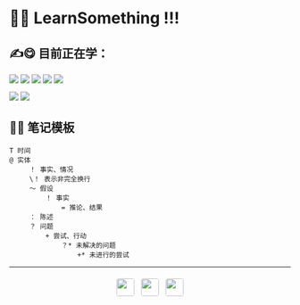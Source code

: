 # 🫠🤯 LearnSomething !!!
## ✍️😋 目前正在学：
<div style="margin-bottom: 12px;">
<img src="https://img.shields.io/badge/HTML5-E34F26?style=for-the-badge&logo=html5&logoColor=white">
<img src="https://img.shields.io/badge/CSS3-1572B6?style=for-the-badge&logo=css3&logoColor=white">
<img src="https://img.shields.io/badge/JavaScript-323330?style=for-the-badge&logo=javascript&logoColor=F7DF1E">
<img src="https://img.shields.io/badge/Vite-B73BFE?style=for-the-badge&logo=vite&logoColor=FFD62E">
<img src="https://img.shields.io/badge/Vue%20js-35495E?style=for-the-badge&logo=vuedotjs&logoColor=4FC08D">
</div> 
<div style="margin-bottom: 12px;">
<img src="https://img.shields.io/badge/RSS-FFA500?style=for-the-badge&logo=rss&logoColor=white">
<img src="https://img.shields.io/badge/Markdown-000000?style=for-the-badge&logo=markdown&logoColor=white">
</div> 


## 💾📃 笔记模板
```
T 时间
@ 实体
     ！ 事实、情况 
     \！ 表示非完全换行
     ～ 假设
         ！ 事实
             = 推论、结果
     ： 陈述
     ？ 问题
         + 尝试、行动
             ？* 未解决的问题
                 +* 未进行的尝试
```
 
 ---

<div style="display:flex; gap:12px; flex-wrap:wrap; align-items:center; justify-content:center; margin:20px auto; padding:0 15px;">
  <a href="https://www.ifdian.net/a/leoowa" target="_blank" rel="noopener noreferrer" 
     style="text-decoration:none; display:inline-block; animation: bounce 1.2s infinite ease-in-out; transition: transform 0.2s;">
    <img src="https://raw.github.com/Aleeyoo/note-gen-image-sync/main/b608f211-4aec-4994-9d43-8f80c150c21d.gif" 
         style="width:32px; height:32px; border:0; border-radius:4px; transition: opacity 0.3s;">
  </a>
<a href="https://github.com/Aleeyoo" target="_blank" rel="noopener noreferrer" style="text-decoration:none; transition: transform 0.2s;">
    <img src="https://img.shields.io/badge/Aleeyoo-3498db?style=for-the-badge&logo=blogger&logoColor=white" 
         style="height:32px; width:auto; border:0; border-radius:4px; transition: opacity 0.3s;">
  </a>
  <a href="https://creativecommons.org/licenses/by-nc-sa/4.0/" target="_blank" rel="noopener noreferrer" style="text-decoration:none; transition: transform 0.2s;">
    <img src="https://img.shields.io/badge/CC%20BY--NC--SA%204.0-9b59b6?style=for-the-badge&logo=creative-commons&logoColor=white" 
         style="height:32px; width:auto; border:0; border-radius:4px; transition: opacity 0.3s;">
  </a>
</div>